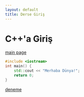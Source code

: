 ```yaml
---
layout: default
title: Derse Giriş
---
```


# C++'a Giriş
[main page](../index)
```cpp
#include <iostream>
int main() {
    std::cout << "Merhaba Dünya!";
    return 0;
}
```



[deneme](deneme)